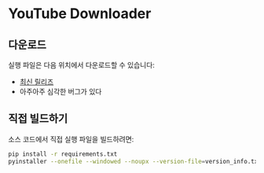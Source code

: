 # YouTube Downloader

## 다운로드
실행 파일은 다음 위치에서 다운로드할 수 있습니다:
- [최신 릴리즈](https://github.com/milky-way-1220/Youtube_Downloader/archive/refs/heads/main.zip)
- 아주아주 심각한 버그가 있다

## 직접 빌드하기
소스 코드에서 직접 실행 파일을 빌드하려면:
```bash
pip install -r requirements.txt
pyinstaller --onefile --windowed --noupx --version-file=version_info.txt --icon=icon.ico --name="YouTube Downloader" main.py
